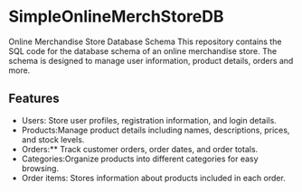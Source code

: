 # SimpleOnlineMerchStoreDB
Online Merchandise Store Database Schema  This repository contains the SQL code for the database schema of an online merchandise store. The schema is designed to manage user information, product details, orders and more.

## Features

- Users: Store user profiles, registration information, and login details.
- Products:Manage product details including names, descriptions, prices, and stock levels.
- Orders:** Track customer orders, order dates, and order totals.
- Categories:Organize products into different categories for easy browsing.
- Order items: Stores information about products included in each order.

